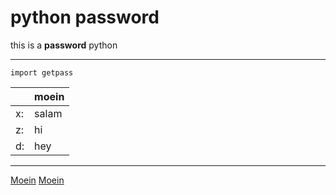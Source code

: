 # python password
this is a **password** python 

---

```
import getpass
```

| |moein|
|-|-----|
|x:|salam|
|z:|hi|
|d:|hey|

---
[Moein](https://moein.com)
[Moein](https://moein.com)

